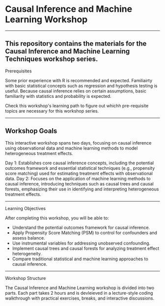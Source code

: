 # Causal Inference and Machine Learning Workshop
---

This repository contains the materials for the Causal Inference and Machine Learning Techniques workshop series.
---

Prerequisites 

Some prior experience with R is recommended and expected. Familiairty with basic statistical concepts such as regression and hypothesis testing is useful. Because causal inference relies on certain assumptions, basic familiarity with statistics and probability is expected. 

Check this workshop's learning path to figure out whichh pre-requisite topics are necessary for this workshop series. 

---
Workshop Goals
--- 

This interactive workshop spans two days, focusing on causal inference using observational data and machine learning methods to model heterogeneous treatment effects.

Day 1: Establishes core causal inference concepts, including the potential outcomes framework and essential statistical techniques (e.g., propensity score matching) used for estimating treatment effects with observational data.
Day 2: Focuses on the application of machine learning methods to causal inference, introducing techniques such as causal trees and causal forests, emphasizing their use in identifying and interpreting heterogeneous treatment effects.

--- 
Learning Objectives 

After completing this workshop, you will be able to: 
- Understand the potential outcomes framework for causal inference.
- Apply Propensity Score Matching (PSM) to control for confounders and assess balance.
- Use instrumental variables for addressing unobserved confounding.
- Implement causal trees and causal forests for analyzing treatment effect heterogeneity.
- Compare traditional statistical and machine learning approaches to causal inference.
---
Workshop Structure 

The Causal Inference and Machine Learning workshop is divided into two parts. Each part takes 2 hours and is devleieved in a lecture-style coding walkthrough with practical exercises, breaks, and interactive discussions. 

